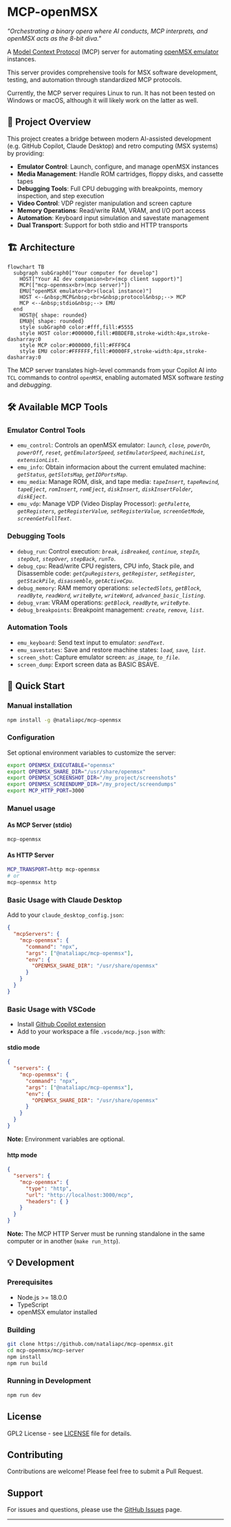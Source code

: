 # MCP-openMSX

*"Orchestrating a binary opera where AI conducts, MCP interprets, and openMSX acts as the 8-bit diva."*

A [Model Context Protocol](https://modelcontextprotocol.io/introduction) (MCP) server for automating [openMSX emulator](https://github.com/openMSX/openMSX) instances.

This server provides comprehensive tools for MSX software development, testing, and automation through standardized MCP protocols.

Currently, the MCP server requires Linux to run. It has not been tested on Windows or macOS, although it will likely work on the latter as well.

## 🎯 Project Overview

This project creates a bridge between modern AI-assisted development (e.g. GitHub Copilot, Claude Desktop) and retro computing (MSX systems) by providing:

- **Emulator Control**: Launch, configure, and manage openMSX instances
- **Media Management**: Handle ROM cartridges, floppy disks, and cassette tapes
- **Debugging Tools**: Full CPU debugging with breakpoints, memory inspection, and step execution
- **Video Control**: VDP register manipulation and screen capture
- **Memory Operations**: Read/write RAM, VRAM, and I/O port access
- **Automation**: Keyboard input simulation and savestate management
- **Dual Transport**: Support for both stdio and HTTP transports

## 🏗️ Architecture

```mermaid
flowchart TB
  subgraph subGraph0["Your computer for develop"]
    HOST["Your AI dev companion<br>(mcp client support)"]
    MCP(["mcp-openmsx<br>(mcp server)"])
    EMU["openMSX emulator<br>(local instance)"]
    HOST <--&nbsp;MCP&nbsp;<br>&nbsp;protocol&nbsp;--> MCP
    MCP <--&nbsp;stdio&nbsp;--> EMU
  end
    HOST@{ shape: rounded}
    EMU@{ shape: rounded}
    style subGraph0 color:#fff,fill:#5555
    style HOST color:#000000,fill:#BBDEFB,stroke-width:4px,stroke-dasharray:0
    style MCP color:#000000,fill:#FFF9C4
    style EMU color:#FFFFFF,fill:#0000FF,stroke-width:4px,stroke-dasharray:0
```

The MCP server translates high-level commands from your Copilot AI into `TCL` commands to control `openMSX`, enabling automated MSX software _testing_ and _debugging_.

## 🛠️ Available MCP Tools

### Emulator Control Tools
- `emu_control`: Controls an openMSX emulator: _`launch`, `close`, `powerOn`, `powerOff`, `reset`, `getEmulatorSpeed`, `setEmulatorSpeed`, `machineList`, `extensionList`_.
- `emu_info`: Obtain informacion about the current emulated machine: _`getStatus`, `getSlotsMap`, `getIOPortsMap`_.
- `emu_media`: Manage ROM, disk, and tape media: _`tapeInsert`, `tapeRewind`, `tapeEject`, `romInsert`, `romEject`, `diskInsert`, `diskInsertFolder`, `diskEject`_.
- `emu_vdp`: Manage VDP (Video Display Processor): _`getPalette`, `getRegisters`, `getRegisterValue`, `setRegisterValue`, `screenGetMode`, `screenGetFullText`_.

### Debugging Tools
- `debug_run`: Control execution: _`break`, `isBreaked`, `continue`, `stepIn`, `stepOut`, `stepOver`, `stepBack`, `runTo`_.
- `debug_cpu`: Read/write CPU registers, CPU info, Stack pile, and Disassemble code: _`getCpuRegisters`, `getRegister`, `setRegister`, `getStackPile`, `disassemble`, `getActiveCpu`_.
- `debug_memory`: RAM memory operations: _`selectedSlots`, `getBlock`, `readByte`, `readWord`, `writeByte`, `writeWord`, `advanced_basic_listing`_.
- `debug_vram`: VRAM operations: _`getBlock`, `readByte`, `writeByte`_.
- `debug_breakpoints`: Breakpoint management: _`create`, `remove`, `list`_.

### Automation Tools
- `emu_keyboard`: Send text input to emulator: _`sendText`_.
- `emu_savestates`: Save and restore machine states: _`load`, `save`, `list`_.
- `screen_shot`: Capture emulator screen: _`as_image`, `to_file`_.
- `screen_dump`: Export screen data as BASIC BSAVE.

## 🚀 Quick Start

### Manual installation

```bash
npm install -g @nataliapc/mcp-openmsx
```

### Configuration

Set optional environment variables to customize the server:

```bash
export OPENMSX_EXECUTABLE="openmsx"
export OPENMSX_SHARE_DIR="/usr/share/openmsx"
export OPENMSX_SCREENSHOT_DIR="/my_project/screenshots"
export OPENMSX_SCREENDUMP_DIR="/my_project/screendumps"
export MCP_HTTP_PORT=3000
```

### Manuel usage

#### As MCP Server (stdio)

```bash
mcp-openmsx
```

#### As HTTP Server

```bash
MCP_TRANSPORT=http mcp-openmsx
# or
mcp-openmsx http
```

### Basic Usage with Claude Desktop

Add to your `claude_desktop_config.json`:

```json
{
  "mcpServers": {
    "mcp-openmsx": {
      "command": "npx",
      "args": ["@nataliapc/mcp-openmsx"],
      "env": {
        "OPENMSX_SHARE_DIR": "/usr/share/openmsx"
      }
    }
  }
}
```

### Basic Usage with VSCode

* Install [Github Copilot extension](https://code.visualstudio.com/docs/copilot/overview)
* Add to your workspace a file `.vscode/mcp.json` with:

#### stdio mode

```json
{
  "servers": {
    "mcp-openmsx": {
      "command": "npx",
      "args": ["@nataliapc/mcp-openmsx"],
      "env": {
        "OPENMSX_SHARE_DIR": "/usr/share/openmsx"
      }
    }
  }
}
```
**Note:** Environment variables are optional.

#### http mode

```json
{
  "servers": {
    "mcp-openmsx": {
      "type": "http",
      "url": "http://localhost:3000/mcp",
      "headers": { }
    }
  }
}
```

**Note:** The MCP HTTP Server must be running standalone in the same computer or in another (`make run_http`).


## 💡 Development

### Prerequisites

- Node.js >= 18.0.0
- TypeScript
- openMSX emulator installed

### Building

```bash
git clone https://github.com/nataliapc/mcp-openmsx.git
cd mcp-openmsx/mcp-server
npm install
npm run build
```

### Running in Development

```bash
npm run dev
```

## License

GPL2 License - see [LICENSE](LICENSE) file for details.

## Contributing

Contributions are welcome! Please feel free to submit a Pull Request.

## Support

For issues and questions, please use the [GitHub Issues](https://github.com/nataliapc/mcp-openmsx/issues) page.

---
